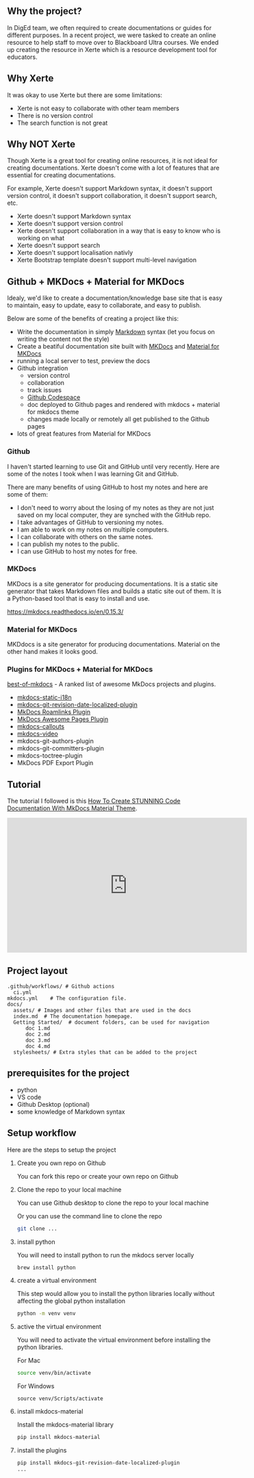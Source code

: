 
## Why the project?

In DigEd team, we often required to create documentations or guides for different purposes. In a recent project, we were tasked to create an online resource to help staff to move over to Blackboard Ultra courses. We ended up creating the resource in Xerte which is a resource development tool for educators.

## Why Xerte
It was okay to use Xerte but there are some limitations:

- Xerte is not easy to collaborate with other team members
- There is no version control
- The search function is not great

## Why NOT Xerte

Though Xerte is a great tool for creating online resources, it is not ideal for creating documentations. Xerte doesn't come with a lot of features that are essential for creating documentations. 

For example, Xerte doesn't support Markdown syntax, it doesn't support version control, it doesn't support collaboration, it doesn't support search, etc.

- Xerte doesn't support Markdown syntax
- Xerte doesn't support version control
- Xerte doesn't support collaboration in a way that is easy to know who is working on what
- Xerte doesn't support search
- Xerte doesn't support localisation nativly
- Xerte Bootstrap template doesn't support multi-level navigation



## Github + MKDocs + Material for MKDocs

Idealy, we'd like to create a documentation/knowledge base site that is easy to maintain, easy to update, easy to collaborate, and easy to publish.

Below are some of the benefits of creating a project like this:

- Write the documentation in simply [Markdown](https://www.markdownguide.org/basic-syntax/) syntax (let you focus on writing the content not the style)
- Create a beatiful documentation site built with [MKDocs](https://www.mkdocs.org/) and [Material for MKDocs](https://squidfunk.github.io/mkdocs-material/)
- running a local server to test, preview the docs
- Github integration
  - version control
  - collaboration
  - track issues
  - [Github Codespace](https://github.com/features/codespaces)
  - doc deployed to Github pages and rendered with mkdocs + material for mkdocs theme
  - changes made locally or remotely all get published to the Github pages
- lots of great features from Material for MKDocs


### Github
I haven't started learning to use Git and GitHub until very recently. Here are some of the notes I took when I was learning Git and GitHub.

There are many benefits of using GitHub to host my notes and here are some of them:

- I don't need to worry about the losing of my notes as they are not just saved on my local computer, they are synched with the GitHub repo.
- I take advantages of GitHub to versioning my notes.
- I am able to work on my notes on multiple computers.
- I can collaborate with others on the same notes.
- I can publish my notes to the public.
- I can use GitHub to host my notes for free.


### MKDocs

MKDocs is a site generator for producing documentations. It is a static site generator that takes Markdown files and builds a static site out of them. It is a Python-based tool that is easy to install and use.

https://mkdocs.readthedocs.io/en/0.15.3/

### Material for MKDocs

MKDdocs is a site generator for producing documentations. Material on the other hand makes it looks good.

### Plugins for MKDocs + Material for MKDocs

[best-of-mkdocs](https://github.com/mkdocs/best-of-mkdocs) - A ranked list of awesome MkDocs projects and plugins.

- [mkdocs-static-i18n](https://github.com/ultrabug/mkdocs-static-i18n)
- [mkdocs-git-revision-date-localized-plugin](https://github.com/timvink/mkdocs-git-revision-date-localized-plugin)
- [MkDocs Roamlinks Plugin](https://github.com/Jackiexiao/mkdocs-roamlinks-plugin)
- [MkDocs Awesome Pages Plugin](https://github.com/lukasgeiter/mkdocs-awesome-pages-plugin)
- [mkdocs-callouts](https://pypi.org/project/mkdocs-callouts/)
- [mkdocs-video](https://github.com/soulless-viewer/mkdocs-video)
- mkdocs-git-authors-plugin
- mkdocs-git-committers-plugin
- mkdocs-toctree-plugin
- MkDocs PDF Export Plugin

## Tutorial

The tutorial I followed is this [How To Create STUNNING Code Documentation With MkDocs Material Theme](https://www.youtube.com/watch?v=Q-YA_dA8C20&list=WL&index=17&ab_channel=JamesWillett). 

<iframe width="560" height="315" src="https://www.youtube.com/embed/Q-YA_dA8C20" title="YouTube video player" frameborder="0" allow="accelerometer; autoplay; clipboard-write; encrypted-media; gyroscope; picture-in-picture; web-share" allowfullscreen></iframe>

## Project layout

    .github/workflows/ # Github actions
      ci.yml
    mkdocs.yml    # The configuration file.
    docs/
      assets/ # Images and other files that are used in the docs
      index.md  # The documentation homepage.
      Getting Started/  # document folders, can be used for navigation
          doc 1.md
          doc 2.md
          doc 3.md
          doc 4.md
      stylesheets/ # Extra styles that can be added to the project


## prerequisites for the project
- python
- VS code
- Github Desktop (optional)
- some knowledge of Markdown syntax

## Setup workflow

Here are the steps to setup the project

1. Create you own repo on Github

    You can fork this repo or create your own repo on Github

2. Clone the repo to your local machine

    You can use Github desktop to clone the repo to your local machine

    Or you can use the command line to clone the repo

    ```bash
    git clone ...
    ```

3. install python

    You will need to install python to run the mkdocs server locally

    ```bash
    brew install python
    ```

4. create a virtual environment

    This step would allow you to install the python libraries locally without affecting the global python installation
   
    ```bash
    python -m venv venv
    ```

5. active the virtual environment

    You will need to activate the virtual environment before installing the python libraries.

    For Mac
    ```bash
    source venv/bin/activate
    ```

    For Windows
    ```git bash
    source venv/Scripts/activate
    ```

6. install mkdocs-material

    Install the mkdocs-material library

    ```bash
    pip install mkdocs-material
    ```
7. install the plugins

    ```bash
    pip install mkdocs-git-revision-date-localized-plugin
    ...
    ```
